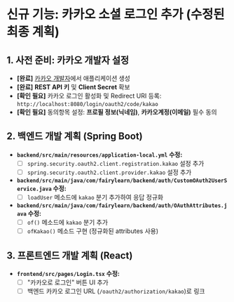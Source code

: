 # 신규 기능: 카카오 소셜 로그인 추가 (수정된 최종 계획)

## 1. 사전 준비: 카카오 개발자 설정

*   **[완료]** [카카오 개발자](https://developers.kakao.com/)에서 애플리케이션 생성
*   **[완료]** **REST API 키** 및 **Client Secret** 확보
*   **[확인 필요]** 카카오 로그인 활성화 및 Redirect URI 등록: `http://localhost:8080/login/oauth2/code/kakao`
*   **[확인 필요]** 동의항목 설정: **프로필 정보(닉네임)**, **카카오계정(이메일)** 필수 동의

## 2. 백엔드 개발 계획 (Spring Boot)

*   **`backend/src/main/resources/application-local.yml` 수정:**
    *   [ ] `spring.security.oauth2.client.registration.kakao` 설정 추가
    *   [ ] `spring.security.oauth2.client.provider.kakao` 설정 추가
*   **`backend/src/main/java/com/fairylearn/backend/auth/CustomOAuth2UserService.java` 수정:**
    *   [ ] `loadUser` 메소드에 `kakao` 분기 추가하여 응답 정규화
*   **`backend/src/main/java/com/fairylearn/backend/auth/OAuthAttributes.java` 수정:**
    *   [ ] `of()` 메소드에 `kakao` 분기 추가
    *   [ ] `ofKakao()` 메소드 구현 (정규화된 attributes 사용)

## 3. 프론트엔드 개발 계획 (React)

*   **`frontend/src/pages/Login.tsx` 수정:**
    *   [ ] "카카오로 로그인" 버튼 UI 추가
    *   [ ] 백엔드 카카오 로그인 URL (`/oauth2/authorization/kakao`)로 링크
